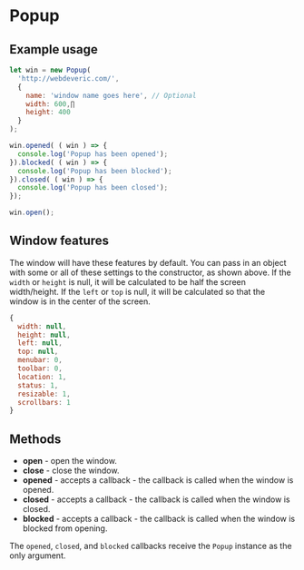 # Popup

## Example usage

```javascript
let win = new Popup(
  'http://webdeveric.com/',
  {
    name: 'window name goes here', // Optional
    width: 600,∏
    height: 400
  }
);

win.opened( ( win ) => {
  console.log('Popup has been opened');
}).blocked( ( win ) => {
  console.log('Popup has been blocked');
}).closed( ( win ) => {
  console.log('Popup has been closed');
});

win.open();
```

## Window features

The window will have these features by default.
You can pass in an object with some or all of these settings to the constructor, as shown above.
If the `width` or `height` is null, it will be calculated to be half the screen width/height.
If the `left` or `top` is null, it will be calculated so that the window is in the center of the screen.

```javascript
{
  width: null,
  height: null,
  left: null,
  top: null,
  menubar: 0,
  toolbar: 0,
  location: 1,
  status: 1,
  resizable: 1,
  scrollbars: 1
}
```

## Methods

- **open** - open the window.
- **close** - close the window.
- **opened** - accepts a callback - the callback is called when the window is opened. 
- **closed** - accepts a callback - the callback is called when the window is closed. 
- **blocked** - accepts a callback - the callback is called when the window is blocked from opening. 

The `opened`, `closed`, and `blocked` callbacks receive the `Popup` instance as the only argument.
